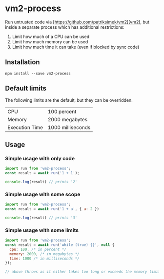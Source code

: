 # vm2-process
Run untrusted code via [https://github.com/patriksimek/vm2](vm2), but inside a separate process which has additional restrictions:
1. Limit how much of a CPU can be used
2. Limit how much memory can be used
3. Limit how much time it can take (even if blocked by sync code)

## Installation

```
npm install --save vm2-process
```

## Default limits
The following limits are the default, but they can be overridden.
<table>
<tr><td>CPU</td><td>100 percent</td></tr>
<tr><td>Memory</td><td>2000 megabytes</td></tr>
<tr><td>Execution Time</td><td>1000 milliseconds</td></tr>
</table>

## Usage

### Simple usage with only code
```javascript
import run from 'vm2-process';
const result = await run('1 + 1');

console.log(result) // prints '2'
```

### Simple usage with some scope
```javascript
import run from 'vm2-process';
const result = await run('1 + a', { a: 2 })

console.log(result) // prints '3'
```

### Simple usage with some limits
```javascript
import run from 'vm2-process';
const result = await run('while (true) {}', null {
  cpu: 100, /* in percent */
  memory: 2000, /* in megabytes */
  time: 1000 /* in milliseconds */
});

// above throws as it either takes too long or exceeds the memory limit
```
